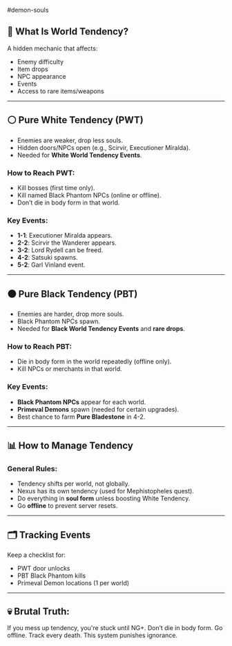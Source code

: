#demon-souls
## 🧭 What Is World Tendency?
A hidden mechanic that affects:
- Enemy difficulty
- Item drops
- NPC appearance
- Events
- Access to rare items/weapons

---

## ⚪ Pure White Tendency (PWT)
- Enemies are weaker, drop less souls.
- Hidden doors/NPCs open (e.g., Scirvir, Executioner Miralda).
- Needed for **White World Tendency Events**.

### How to Reach PWT:
- Kill bosses (first time only).
- Kill named Black Phantom NPCs (online or offline).
- Don’t die in body form in that world.

### Key Events:
- **1-1**: Executioner Miralda appears.
- **2-2**: Scirvir the Wanderer appears.
- **3-2**: Lord Rydell can be freed.
- **4-2**: Satsuki spawns.
- **5-2**: Garl Vinland event.

---

## ⚫ Pure Black Tendency (PBT)
- Enemies are harder, drop more souls.
- Black Phantom NPCs spawn.
- Needed for **Black World Tendency Events** and **rare drops**.

### How to Reach PBT:
- Die in body form in the world repeatedly (offline only).
- Kill NPCs or merchants in that world.

### Key Events:
- **Black Phantom NPCs** appear for each world.
- **Primeval Demons** spawn (needed for certain upgrades).
- Best chance to farm **Pure Bladestone** in 4-2.

---

## 📊 How to Manage Tendency

### General Rules:
- Tendency shifts per world, not globally.
- Nexus has its own tendency (used for Mephistopheles quest).
- Do everything in **soul form** unless boosting White Tendency.
- Go **offline** to prevent server resets.

---

## 🗂 Tracking Events
Keep a checklist for:
- PWT door unlocks
- PBT Black Phantom kills
- Primeval Demon locations (1 per world)

---

## 💀 Brutal Truth:
If you mess up tendency, you're stuck until NG+. Don’t die in body form. Go offline. Track every death. This system punishes ignorance.

